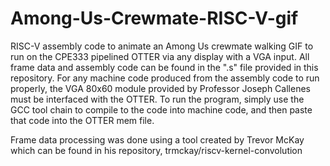 # Among-Us-Crewmate-RISC-V-gif
RISC-V assembly code to animate an Among Us crewmate walking GIF to run on the CPE333 pipelined OTTER via any display with a VGA input. 
All frame data and assembly code can be found in the ".s" file provided in this repository. For any machine code produced from the assembly code to run properly, the VGA 80x60 module provided by Professor Joseph Callenes must be interfaced with the OTTER. To run the program, simply use the GCC tool chain to compile to the code into machine code, and then paste that code into the OTTER mem file.

Frame data processing was done using a tool created by Trevor McKay which can be found in his repository, trmckay/riscv-kernel-convolution
